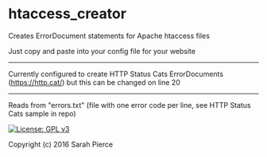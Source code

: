 # htaccess_creator
Creates ErrorDocument statements for Apache htaccess files

Just copy and paste into your config file for your website
***
Currently configured to create HTTP Status Cats ErrorDocuments (https://http.cat/)
but this can be changed on line 20
***
Reads from "errors.txt" (file with one error code per line, see HTTP Status Cats sample in repo)

[![License: GPL v3](https://img.shields.io/badge/License-GPL%20v3-blue.svg)](http://www.gnu.org/licenses/gpl-3.0)

Copyright (c) 2016 Sarah Pierce
